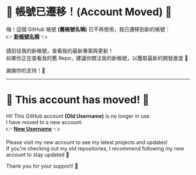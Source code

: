 # 🚨 帳號已遷移！(Account Moved) 🚨

嗨！這個 GitHub 帳號 **(舊帳號名稱)** 已不再使用，我已遷移到新的帳號：  
👉 **[新帳號名稱](https://github.com/liwayne58)** 👈  

請前往我的新帳號，查看我的最新專案與更新！  
如果你正在查看我的舊 Repo，建議你關注我的新帳號，以獲取最新的開發進度 🚀

謝謝你的支持！💖

---

# 🚨 This account has moved! 🚨

Hi! This GitHub account **(Old Username)** is no longer in use.  
I have moved to a new account:  
👉 **[New Username](https://github.com/liwayne58)** 👈  

Please visit my new account to see my latest projects and updates!  
If you're checking out my old repositories, I recommend following my new account to stay updated 🚀  

Thank you for your support! 💖

